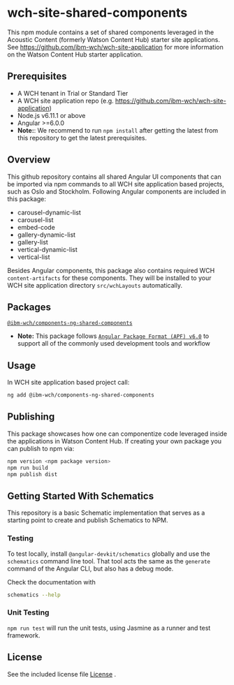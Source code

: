 # wch-site-shared-components
This npm module contains a set of shared components leveraged in the Acoustic Content (formerly Watson Content Hub) starter site applications. See https://github.com/ibm-wch/wch-site-application for more information on the Watson Content Hub starter application.

## Prerequisites

* A WCH tenant in Trial or Standard Tier
* A WCH site application repo (e.g. https://github.com/ibm-wch/wch-site-application)
* Node.js v6.11.1 or above
* Angular >=6.0.0
* **Note:**: We recommend to run `npm install` after getting the latest from this repository to get the latest prerequisites. 

## Overview
This github repository contains all shared Angular UI components that can be imported via npm commands to all WCH site application based projects, such as Oslo and Stockholm. Following Angular components are included in this package:

* carousel-dynamic-list
* carousel-list
* embed-code
* gallery-dynamic-list
* gallery-list
* vertical-dynamic-list
* vertical-list

Besides Angular components, this package also contains required WCH `content-artifacts` for these components. They will be installed to your WCH site application directory `src/wchLayouts` automatically. 

## Packages
[`@ibm-wch/components-ng-shared-components`](https://www.npmjs.com/package/@ibm-wch/components-ng-shared-components)
* **Note:** This package follows [`Angular Package Format (APF) v6.0`](https://docs.google.com/document/d/1CZC2rcpxffTDfRDs6p1cfbmKNLA6x5O-NtkJglDaBVs) to support all of the commonly used development tools and workflow


## Usage

In WCH site application based project call:

```bash
ng add @ibm-wch/components-ng-shared-components
```

## Publishing

This package showcases how one can componentize code leveraged inside the applications in Watson Content Hub. If creating your own package you can publish to npm via:

```bash
npm version <npm package version>
npm run build
npm publish dist
```

## Getting Started With Schematics

This repository is a basic Schematic implementation that serves as a starting point to create and publish Schematics to NPM.

### Testing

To test locally, install `@angular-devkit/schematics` globally and use the `schematics` command line tool. That tool acts the same as the `generate` command of the Angular CLI, but also has a debug mode.

Check the documentation with
```bash
schematics --help
```

### Unit Testing

`npm run test` will run the unit tests, using Jasmine as a runner and test framework.


## License

See the included license file [License](LICENSE) .
